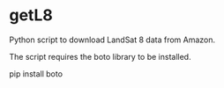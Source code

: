 # getL8
Python script to download LandSat 8 data from Amazon.

The script requires the boto library to be installed.

pip install boto
